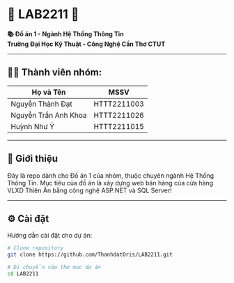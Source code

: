 # 🌟 LAB2211 🌟

**📚 Đồ án 1 - Ngành Hệ Thống Thông Tin**  
**Trường Đại Học Kỹ Thuật - Công Nghệ Cần Thơ CTUT**

---

## 🧑‍💻 **Thành viên nhóm:**
| **Họ và Tên**             | **MSSV**         |
|---------------------------|------------------|
| Nguyễn Thành Đạt           | HTTT2211003      |
| Nguyễn Trần Anh Khoa        | HTTT2211026      |
| Huỳnh Như Ý                | HTTT2211015      |

---

## 📖 **Giới thiệu**
Đây là repo dành cho Đồ án 1 của nhóm, thuộc chuyên ngành Hệ Thống Thông Tin. Mục tiêu của đồ án là xây dựng web bán hàng của cửa hàng VLXD Thiên Ân bằng công nghệ ASP.NET và SQL Server!

---

## ⚙️ **Cài đặt**
Hướng dẫn cài đặt cho dự án:

```bash
# Clone repository
git clone https://github.com/ThanhdatOris/LAB2211.git

# Di chuyển vào thư mục dự án
cd LAB2211
